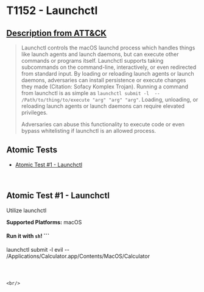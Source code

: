 # T1152 - Launchctl
## [Description from ATT&CK](https://attack.mitre.org/wiki/Technique/T1152)
<blockquote>Launchctl controls the macOS launchd process which handles things like launch agents and launch daemons, but can execute other commands or programs itself. Launchctl supports taking subcommands on the command-line, interactively, or even redirected from standard input. By loading or reloading launch agents or launch daemons, adversaries can install persistence or execute changes they made  (Citation: Sofacy Komplex Trojan). Running a command from launchctl is as simple as <code>launchctl submit -l <labelName> -- /Path/to/thing/to/execute "arg" "arg" "arg"</code>. Loading, unloading, or reloading launch agents or launch daemons can require elevated privileges. 

Adversaries can abuse this functionality to execute code or even bypass whitelisting if launchctl is an allowed process.</blockquote>

## Atomic Tests

- [Atomic Test #1 - Launchctl](#atomic-test-1---launchctl)


<br/>

## Atomic Test #1 - Launchctl
Utilize launchctl

**Supported Platforms:** macOS


#### Run it with `sh`! ```
launchctl submit -l evil -- /Applications/Calculator.app/Contents/MacOS/Calculator
```



<br/>
